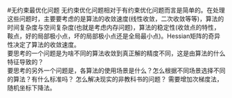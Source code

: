 #无约束最优化问题
无约束优化问题相对于有约束优化问题而言是简单的。在处理这些问题时，主要要考虑的是算法的收敛速度(线性收敛，二次收敛等等)，算法的时间复杂度与空间复杂度(也就是考虑内存问题)，算法的稳定性(收敛点的特性，鞍点，好的局部极小点，坏的局部极小点还是全局最小点)。Hessian矩阵的奇异性决定了算法的收敛速度。  
要思考的一个问题是为啥不同的算法收敛到真正解的精度不同，这是由算法的什么特征导致的？  
要思考的另外一个问题是，各算法的使用场景是什么？怎么根据不同场景选择不同的算法？有什么标准吗？ 怎么解决现实的非教科书的问题？ 
需要增加次梯度法，随机坐标下降法。  
